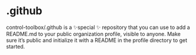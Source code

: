 # .github

control-toolbox/.github is a ✨special ✨ repository that you can use to add a README.md to your public organization profile, visible to anyone. Make sure it’s public and initialize it with a README in the profile directory to get started.

